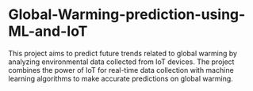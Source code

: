 # Global-Warming-prediction-using-ML-and-IoT
This project aims to predict future trends related to global warming by analyzing environmental data collected from IoT devices. The project combines the power of IoT for real-time data collection with machine learning algorithms to make accurate predictions on global warming.
